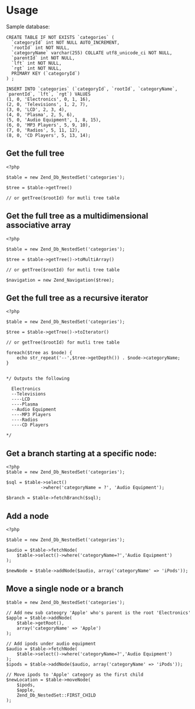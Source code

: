Usage
=====

Sample database:

    CREATE TABLE IF NOT EXISTS `categories` (
      `categoryId` int NOT NULL AUTO_INCREMENT,
      `rootId` int NOT NULL,
      `categoryName` varchar(255) COLLATE utf8_unicode_ci NOT NULL,
      `parentId` int NOT NULL,
      `lft` int NOT NULL,
      `rgt` int NOT NULL,
      PRIMARY KEY (`categoryId`)
    ) ;

    INSERT INTO `categories` (`categoryId`, `rootId`, `categoryName`, `parentId`, `lft`, `rgt`) VALUES
    (1, 0, 'Electronics', 0, 1, 16),
    (2, 0, 'Televisions', 1, 2, 7),
    (3, 0, 'LCD', 2, 3, 4),
    (4, 0, 'Plasma', 2, 5, 6),
    (5, 0, 'Audio Equipment', 1, 8, 15),
    (6, 0, 'MP3 Players', 5, 9, 10),
    (7, 0, 'Radios', 5, 11, 12),
    (8, 0, 'CD Players', 5, 13, 14);
    
Get the full tree
-----------------
    
    <?php
    
    $table = new Zend_Db_NestedSet('categories');
    
    $tree = $table->getTree() 
    
    // or getTree($rootId) for mutli tree table
    
Get the full tree as a multidimensional associative array
---------------------------------------------------------
    
    <?php
    
    $table = new Zend_Db_NestedSet('categories');
    
    $tree = $table->getTree()->toMultiArray() 
    
    // or getTree($rootId) for mutli tree table
    
    $navigation = new Zend_Navigation($tree);
    
Get the full tree as a recursive iterator
---------------------------------------------------------
    
    <?php
    
    $table = new Zend_Db_NestedSet('categories');
    
    $tree = $table->getTree()->toIterator() 
    
    // or getTree($rootId) for mutli tree table    
        
    foreach($tree as $node) {
        echo str_repeat('--',$tree->getDepth()) . $node->categoryName;
    }
    
     
    */ Outputs the following
    
      Electronics
      --Televisions
      ----LCD
      ----Plasma
      --Audio Equipment
      ----MP3 Players
      ----Radios
      ----CD Players
      
    */
    
Get a branch starting at a specific node:
-----------------------------------------

    <?php
    $table = new Zend_Db_NestedSet('categories');
    
    $sql = $table->select()
                 ->where('categoryName = ?', 'Audio Equipment');
    
    $branch = $table->fetchBranch($sql);
    
Add a node
----------

    <?php
    
    $table = new Zend_Db_NestedSet('categories');
    
    $audio = $table->fetchNode(
        $table->select()->where('categoryName=?','Audio Equipment')
    );
    
    $newNode = $table->addNode($audio, array('categoryName' => 'iPods'));
    
Move a single node or a branch
------------------------------

    $table = new Zend_Db_NestedSet('categories');
    
    // Add new sub cateogry 'Apple' who's parent is the root 'Electronics'
    $apple = $table->addNode(
        $table->getRoot(),
        array('categoryName' => 'Apple')
    );
    
    // Add ipods under audio equipment
    $audio = $table->fetchNode(
        $table->select()->where('categoryName=?','Audio Equipment')
    );        
    $ipods = $table->addNode($audio, array('categoryName' => 'iPods'));
    
    // Move ipods to 'Apple' category as the first child
    $newLocation = $table->moveNode(
        $ipods, 
        $apple, 
        Zend_Db_NestedSet::FIRST_CHILD
    );